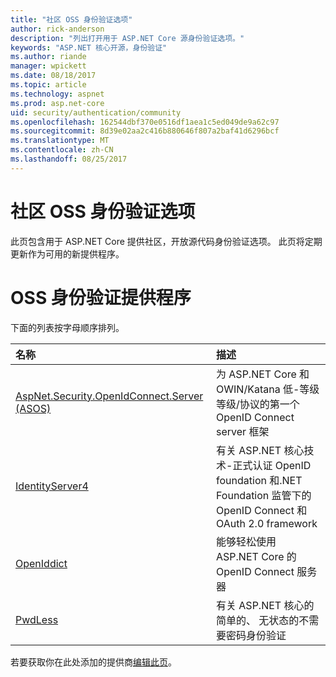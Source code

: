 ```yaml
---
title: "社区 OSS 身份验证选项"
author: rick-anderson
description: "列出打开用于 ASP.NET Core 源身份验证选项。"
keywords: "ASP.NET 核心开源，身份验证"
ms.author: riande
manager: wpickett
ms.date: 08/18/2017
ms.topic: article
ms.technology: aspnet
ms.prod: asp.net-core
uid: security/authentication/community
ms.openlocfilehash: 162544dbf370e0516df1aea1c5ed049de9a62c97
ms.sourcegitcommit: 8d39e02aa2c416b880646f807a2baf41d6296bcf
ms.translationtype: MT
ms.contentlocale: zh-CN
ms.lasthandoff: 08/25/2017
---
```

# <a name="community-oss-authentication-options"></a>社区 OSS 身份验证选项

此页包含用于 ASP.NET Core 提供社区，开放源代码身份验证选项。 此页将定期更新作为可用的新提供程序。

# <a name="oss-authentication-providers"></a>OSS 身份验证提供程序

下面的列表按字母顺序排列。

| 名称 | 描述 |
|:--------------|:------------------|
| [AspNet.Security.OpenIdConnect.Server (ASOS)](https://github.com/aspnet-contrib/AspNet.Security.OpenIdConnect.Server) | 为 ASP.NET Core 和 OWIN/Katana 低-等级等级/协议的第一个 OpenID Connect server 框架 |
| [IdentityServer4](https://identityserver.io/) | 有关 ASP.NET 核心技术-正式认证 OpenID foundation 和.NET Foundation 监管下的 OpenID Connect 和 OAuth 2.0 framework |
| [OpenIddict](https://github.com/openiddict/openiddict-core) | 能够轻松使用 ASP.NET Core 的 OpenID Connect 服务器  |
| [PwdLess](https://github.com/pwdless/pwdless) | 有关 ASP.NET 核心的简单的、 无状态的不需要密码身份验证  |

若要获取你在此处添加的提供商[编辑此页](https://github.com/aspnet/Docs/edit/master/aspnetcore/security/authentication/community.md)。
